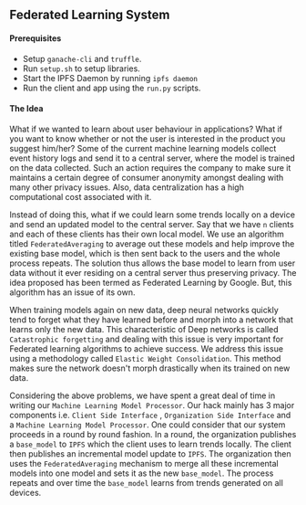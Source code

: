 ## Federated Learning System

#### Prerequisites
- Setup `ganache-cli` and `truffle`.
- Run `setup.sh` to setup libraries.
- Start the IPFS Daemon by running `ipfs daemon`
- Run the client and app using the `run.py` scripts.


#### The Idea
What if we wanted to learn about user behaviour in applications? What if you want to know whether or not the user is interested in the product you suggest him/her? Some of the current machine learning models collect event history logs and send it to a central server, where the model is trained on the data collected. Such an action requires the company to make sure it maintains a certain degree of consumer anonymity amongst dealing with many other privacy issues. Also, data centralization has a high computational cost associated with it.

Instead of doing this, what if we could learn some trends locally on a device and send an updated model to the central server. Say that we have `n` clients and each of these clients has their own local model. We use an algorithm titled `FederatedAveraging` to average out these models and help improve the existing base model, which is then sent back to the users and the whole process repeats. The solution thus allows the base model to learn from user data without it ever residing on a central server thus preserving privacy. The idea proposed has been termed as Federated Learning by Google. 
But, this algorithm has an issue of its own.

When training models again on new data, deep neural networks quickly tend to forget what they have learned before and morph into a network that learns only the new data. This characteristic of Deep networks is called `Catastrophic forgetting` and dealing with this issue is very important for Federated learning algorithms to achieve success. We address this issue using a methodology called `Elastic Weight Consolidation`. This method makes sure the network doesn't morph drastically when its trained on new data.

Considering the above problems, we have spent a great deal of time in writing our `Machine Learning Model Processor`.  Our hack mainly has 3 major components i.e. `Client Side Interface` , `Organization Side Interface` and a `Machine Learning Model Processor`. One could consider that our system proceeds in a round by round fashion. In a round, the organization publishes a `base_model` to `IPFS` which the client uses to learn trends locally. The client then publishes an incremental model update to `IPFS`. The organization then uses the `FederatedAveraging` mechanism to merge all these incremental models into one model and sets it as the new `base_model`. The process repeats and over time the `base_model` learns from trends generated on all devices.

